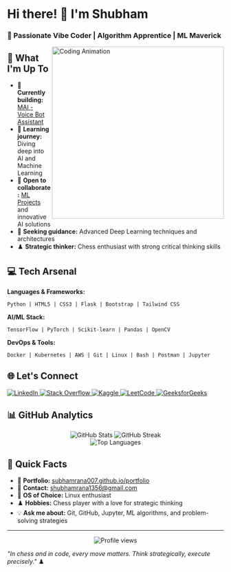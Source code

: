 # Hi there! 👋 I'm Shubham

### 🚀 Passionate Vibe Coder | Algorithm Apprentice | ML Maverick

<img align="right" alt="Coding Animation" width="400" src="https://i.pinimg.com/originals/e4/26/70/e426702edf874b181aced1e2fa5c6cde.gif" />

## 🎯 What I'm Up To

- 🔭 **Currently building:** [MAI - Voice Bot Assistant](https://github.com/Subhamrana007/rasa-voice-bot-mai)
- 🌱 **Learning journey:** Diving deep into AI and Machine Learning
- 👯 **Open to collaborate:** [ML Projects](https://github.com/Subhamrana007/learning-ML) and innovative AI solutions
- 🤝 **Seeking guidance:** Advanced Deep Learning techniques and architectures
- ♟️ **Strategic thinker:** Chess enthusiast with strong critical thinking skills

## 💻 Tech Arsenal

**Languages & Frameworks:**
```
Python | HTML5 | CSS3 | Flask | Bootstrap | Tailwind CSS
```

**AI/ML Stack:**
```
TensorFlow | PyTorch | Scikit-learn | Pandas | OpenCV
```

**DevOps & Tools:**
```
Docker | Kubernetes | AWS | Git | Linux | Bash | Postman | Jupyter
```

## 🌐 Let's Connect

<p align="left">
<a href="https://linkedin.com/in/subhamrana007" target="_blank">
    <img src="https://img.shields.io/badge/LinkedIn-0077B5?style=for-the-badge&logo=linkedin&logoColor=white" alt="LinkedIn"/>
</a>
<a href="https://stackoverflow.com/users/subhamrana007" target="_blank">
    <img src="https://img.shields.io/badge/Stack_Overflow-FE7A16?style=for-the-badge&logo=stack-overflow&logoColor=white" alt="Stack Overflow"/>
</a>
<a href="https://kaggle.com/subhamrana007" target="_blank">
    <img src="https://img.shields.io/badge/Kaggle-20BEFF?style=for-the-badge&logo=kaggle&logoColor=white" alt="Kaggle"/>
</a>
<a href="https://www.leetcode.com/subhamrana007" target="_blank">
    <img src="https://img.shields.io/badge/LeetCode-FFA116?style=for-the-badge&logo=leetcode&logoColor=black" alt="LeetCode"/>
</a>
<a href="https://auth.geeksforgeeks.org/user/subhamrana007" target="_blank">
    <img src="https://img.shields.io/badge/GeeksforGeeks-298D46?style=for-the-badge&logo=geeksforgeeks&logoColor=white" alt="GeeksforGeeks"/>
</a>
</p>

## 📊 GitHub Analytics

<div align="center">
  <img src="https://github-readme-stats.vercel.app/api?username=subhamrana007&show_icons=true&theme=tokyonight&hide_border=true" alt="GitHub Stats" />
  <img src="https://github-readme-streak-stats.herokuapp.com/?user=subhamrana007&theme=tokyonight&hide_border=true" alt="GitHub Streak" />
</div>

<div align="center">
  <img src="https://github-readme-stats.vercel.app/api/top-langs/?username=subhamrana007&layout=compact&theme=tokyonight&hide_border=true" alt="Top Languages" />
</div>

## 🎯 Quick Facts

- 💼 **Portfolio:** [subhamrana007.github.io/portfolio](https://subhamrana007.github.io/portfolio/)
- 📧 **Contact:** shubhamrana1356@gmail.com
- 🐧 **OS of Choice:** Linux enthusiast
- ♟️ **Hobbies:** Chess player with a love for strategic thinking
- 💡 **Ask me about:** Git, GitHub, Jupyter, ML algorithms, and problem-solving strategies

---

<div align="center">
  <img src="https://komarev.com/ghpvc/?username=subhamrana007&color=blueviolet&style=flat-square&label=Profile+Views" alt="Profile views" />
</div>

*"In chess and in code, every move matters. Think strategically, execute precisely."* ♟️
